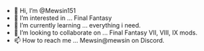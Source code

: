 - 👋 Hi, I’m @Mewsin151
- 👀 I’m interested in ... Final Fantasy
- 🌱 I’m currently learning ... everything i need.
- 💞️ I’m looking to collaborate on ... Final Fantasy VII, VIII, IX mods.
- 📫 How to reach me ... Mewsin@mewsin on Discord.

<!---
Mewsin151/Mewsin151 is a ✨ special ✨ repository because its `README.md` (this file) appears on your GitHub profile.
You can click the Preview link to take a look at your changes.
--->
